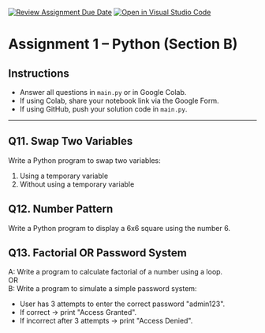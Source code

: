 [![Review Assignment Due Date](https://classroom.github.com/assets/deadline-readme-button-22041afd0340ce965d47ae6ef1cefeee28c7c493a6346c4f15d667ab976d596c.svg)](https://classroom.github.com/a/wXvZsmRc)
[![Open in Visual Studio Code](https://classroom.github.com/assets/open-in-vscode-2e0aaae1b6195c2367325f4f02e2d04e9abb55f0b24a779b69b11b9e10269abc.svg)](https://classroom.github.com/online_ide?assignment_repo_id=20111939&assignment_repo_type=AssignmentRepo)

# Assignment 1 – Python (Section B)

## Instructions
- Answer all questions in `main.py` or in Google Colab.  
- If using Colab, share your notebook link via the Google Form.  
- If using GitHub, push your solution code in `main.py`.

---

## Q11. Swap Two Variables
Write a Python program to swap two variables:  
1. Using a temporary variable  
2. Without using a temporary variable  

## Q12. Number Pattern
Write a Python program to display a 6x6 square using the number 6.  

## Q13. Factorial OR Password System
A: Write a program to calculate factorial of a number using a loop.  
OR  
B: Write a program to simulate a simple password system:  
- User has 3 attempts to enter the correct password "admin123".  
- If correct → print "Access Granted".  
- If incorrect after 3 attempts → print "Access Denied".   
